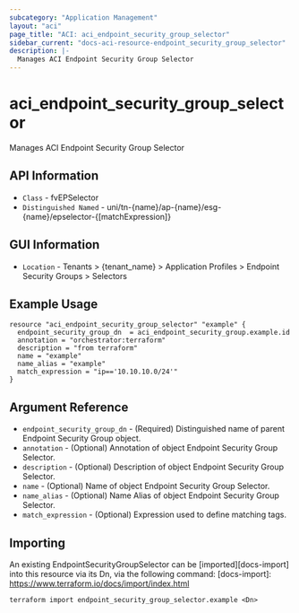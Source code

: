 ```yaml
---
subcategory: "Application Management"
layout: "aci"
page_title: "ACI: aci_endpoint_security_group_selector"
sidebar_current: "docs-aci-resource-endpoint_security_group_selector"
description: |-
  Manages ACI Endpoint Security Group Selector
---
```


# aci_endpoint_security_group_selector #

Manages ACI Endpoint Security Group Selector

## API Information ##

* `Class` - fvEPSelector
* `Distinguished Named` - uni/tn-{name}/ap-{name}/esg-{name}/epselector-{[matchExpression]}

## GUI Information ##

* `Location` - Tenants > {tenant_name} > Application Profiles > Endpoint Security Groups > Selectors

## Example Usage ##

```hcl
resource "aci_endpoint_security_group_selector" "example" {
  endpoint_security_group_dn  = aci_endpoint_security_group.example.id
  annotation = "orchestrator:terraform"
  description = "from terraform"
  name = "example"
  name_alias = "example"
  match_expression = "ip=='10.10.10.0/24'"
}
```

## Argument Reference ##

* `endpoint_security_group_dn` - (Required) Distinguished name of parent Endpoint Security Group object.
* `annotation` - (Optional) Annotation of object Endpoint Security Group Selector.
* `description` - (Optional) Description of object Endpoint Security Group Selector.
* `name` - (Optional) Name of object Endpoint Security Group Selector.
* `name_alias` - (Optional) Name Alias of object Endpoint Security Group Selector.
* `match_expression` - (Optional) Expression used to define matching tags.  

## Importing ##

An existing EndpointSecurityGroupSelector can be [imported][docs-import] into this resource via its Dn, via the following command:
[docs-import]: https://www.terraform.io/docs/import/index.html

```
terraform import endpoint_security_group_selector.example <Dn>
```